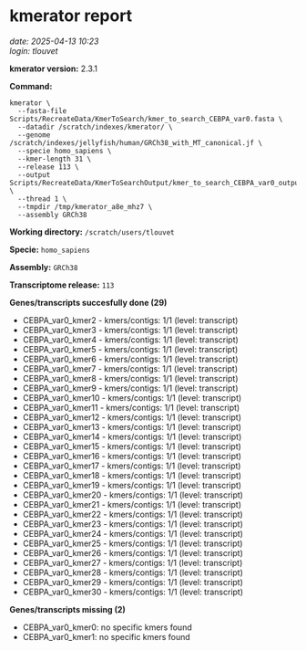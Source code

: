 # kmerator report
*date: 2025-04-13 10:23*  
*login: tlouvet*

**kmerator version:** 2.3.1

**Command:**

```
kmerator \
  --fasta-file Scripts/RecreateData/KmerToSearch/kmer_to_search_CEBPA_var0.fasta \
  --datadir /scratch/indexes/kmerator/ \
  --genome /scratch/indexes/jellyfish/human/GRCh38_with_MT_canonical.jf \
  --specie homo_sapiens \
  --kmer-length 31 \
  --release 113 \
  --output Scripts/RecreateData/KmerToSearchOutput/kmer_to_search_CEBPA_var0_output \
  --thread 1 \
  --tmpdir /tmp/kmerator_a8e_mhz7 \
  --assembly GRCh38
```

**Working directory:** `/scratch/users/tlouvet`

**Specie:** `homo_sapiens`

**Assembly:** `GRCh38`

**Transcriptome release:** `113`

**Genes/transcripts succesfully done (29)**

- CEBPA_var0_kmer2 - kmers/contigs: 1/1 (level: transcript)
- CEBPA_var0_kmer3 - kmers/contigs: 1/1 (level: transcript)
- CEBPA_var0_kmer4 - kmers/contigs: 1/1 (level: transcript)
- CEBPA_var0_kmer5 - kmers/contigs: 1/1 (level: transcript)
- CEBPA_var0_kmer6 - kmers/contigs: 1/1 (level: transcript)
- CEBPA_var0_kmer7 - kmers/contigs: 1/1 (level: transcript)
- CEBPA_var0_kmer8 - kmers/contigs: 1/1 (level: transcript)
- CEBPA_var0_kmer9 - kmers/contigs: 1/1 (level: transcript)
- CEBPA_var0_kmer10 - kmers/contigs: 1/1 (level: transcript)
- CEBPA_var0_kmer11 - kmers/contigs: 1/1 (level: transcript)
- CEBPA_var0_kmer12 - kmers/contigs: 1/1 (level: transcript)
- CEBPA_var0_kmer13 - kmers/contigs: 1/1 (level: transcript)
- CEBPA_var0_kmer14 - kmers/contigs: 1/1 (level: transcript)
- CEBPA_var0_kmer15 - kmers/contigs: 1/1 (level: transcript)
- CEBPA_var0_kmer16 - kmers/contigs: 1/1 (level: transcript)
- CEBPA_var0_kmer17 - kmers/contigs: 1/1 (level: transcript)
- CEBPA_var0_kmer18 - kmers/contigs: 1/1 (level: transcript)
- CEBPA_var0_kmer19 - kmers/contigs: 1/1 (level: transcript)
- CEBPA_var0_kmer20 - kmers/contigs: 1/1 (level: transcript)
- CEBPA_var0_kmer21 - kmers/contigs: 1/1 (level: transcript)
- CEBPA_var0_kmer22 - kmers/contigs: 1/1 (level: transcript)
- CEBPA_var0_kmer23 - kmers/contigs: 1/1 (level: transcript)
- CEBPA_var0_kmer24 - kmers/contigs: 1/1 (level: transcript)
- CEBPA_var0_kmer25 - kmers/contigs: 1/1 (level: transcript)
- CEBPA_var0_kmer26 - kmers/contigs: 1/1 (level: transcript)
- CEBPA_var0_kmer27 - kmers/contigs: 1/1 (level: transcript)
- CEBPA_var0_kmer28 - kmers/contigs: 1/1 (level: transcript)
- CEBPA_var0_kmer29 - kmers/contigs: 1/1 (level: transcript)
- CEBPA_var0_kmer30 - kmers/contigs: 1/1 (level: transcript)


**Genes/transcripts missing (2)**

- CEBPA_var0_kmer0: no specific kmers found
- CEBPA_var0_kmer1: no specific kmers found
